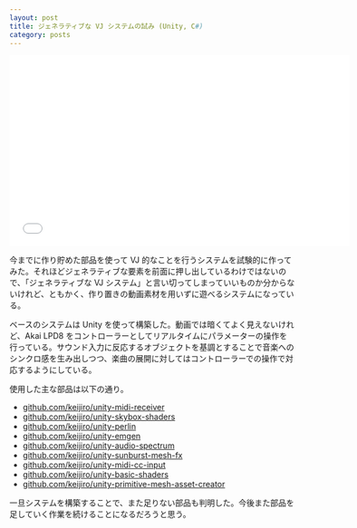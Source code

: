 ```yaml
---
layout: post
title: ジェネラティブな VJ システムの試み (Unity, C#)
category: posts
---
```


<div class="videoframe"><iframe src="//player.vimeo.com/video/76856474" width="600" height="337" frameborder="0" webkitallowfullscreen mozallowfullscreen allowfullscreen></iframe></div>

今までに作り貯めた部品を使って VJ 的なことを行うシステムを試験的に作ってみた。それほどジェネラティブな要素を前面に押し出しているわけではないので、「ジェネラティブな VJ システム」と言い切ってしまっていいものか分からないけれど、ともかく、作り置きの動画素材を用いずに遊べるシステムになっている。

ベースのシステムは Unity を使って構築した。動画では暗くてよく見えないけれど、Akai LPD8 をコントローラーとしてリアルタイムにパラメーターの操作を行っている。サウンド入力に反応するオブジェクトを基調とすることで音楽へのシンクロ感を生み出しつつ、楽曲の展開に対してはコントローラーでの操作で対応するようにしている。

使用した主な部品は以下の通り。

- [github.com/keijiro/unity-midi-receiver](https://github.com/keijiro/unity-midi-receiver)
- [github.com/keijiro/unity-skybox-shaders](https://github.com/keijiro/unity-skybox-shaders)
- [github.com/keijiro/unity-perlin](https://github.com/keijiro/unity-perlin)
- [github.com/keijiro/unity-emgen](https://github.com/keijiro/unity-emgen)
- [github.com/keijiro/unity-audio-spectrum](https://github.com/keijiro/unity-audio-spectrum)
- [github.com/keijiro/unity-sunburst-mesh-fx](https://github.com/keijiro/unity-sunburst-mesh-fx)
- [github.com/keijiro/unity-midi-cc-input](https://github.com/keijiro/unity-midi-cc-input)
- [github.com/keijiro/unity-basic-shaders](https://github.com/keijiro/unity-basic-shaders)
- [github.com/keijiro/unity-primitive-mesh-asset-creator](https://github.com/keijiro/unity-primitive-mesh-asset-creator)

一旦システムを構築することで、また足りない部品も判明した。今後また部品を足していく作業を続けることになるだろうと思う。